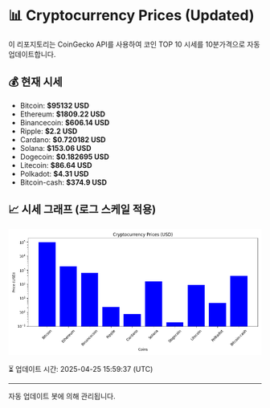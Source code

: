 
# 📊 Cryptocurrency Prices (Updated)

이 리포지토리는 CoinGecko API를 사용하여 코인 TOP 10 시세를 10분가격으로 자동 업데이트합니다.

## 💰 현재 시세
- Bitcoin: **$95132 USD**
- Ethereum: **$1809.22 USD**
- Binancecoin: **$606.14 USD**
- Ripple: **$2.2 USD**
- Cardano: **$0.720182 USD**
- Solana: **$153.06 USD**
- Dogecoin: **$0.182695 USD**
- Litecoin: **$86.64 USD**
- Polkadot: **$4.31 USD**
- Bitcoin-cash: **$374.9 USD**

## 📈 시세 그래프 (로그 스케일 적용)
![Crypto Prices](crypto_prices.png)

⏳ 업데이트 시간: 2025-04-25 15:59:37 (UTC)

---
자동 업데이트 봇에 의해 관리됩니다.
